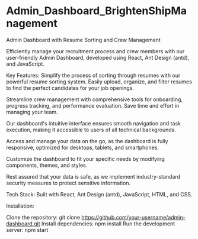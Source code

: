 # Admin_Dashboard_BrightenShipManagement
Admin Dashboard with Resume Sorting and Crew Management

Efficiently manage your recruitment process and crew members with our user-friendly Admin Dashboard, developed using React, Ant Design (antd), and JavaScript.

Key Features:
Simplify the process of sorting through resumes with our powerful resume sorting system. Easily upload, organize, and filter resumes to find the perfect candidates for your job openings.

Streamline crew management with comprehensive tools for onboarding, progress tracking, and performance evaluation. Save time and effort in managing your team.

Our dashboard's intuitive interface ensures smooth navigation and task execution, making it accessible to users of all technical backgrounds.

Access and manage your data on the go, as the dashboard is fully responsive, optimized for desktops, tablets, and smartphones.

Customize the dashboard to fit your specific needs by modifying components, themes, and styles.

Rest assured that your data is safe, as we implement industry-standard security measures to protect sensitive information.

Tech Stack:
Built with React, Ant Design (antd), JavaScript, HTML, and CSS.

Installation:

Clone the repository: git clone https://github.com/your-username/admin-dashboard.git
Install dependencies: npm install
Run the development server: npm start
